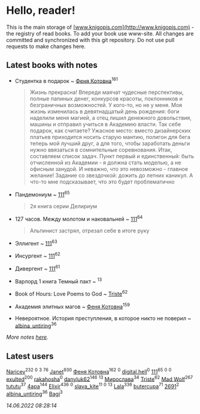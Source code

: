 # Hello, reader!
This is the main storage of [www.knigopis.com](http://www.knigopis.com) - the registry of read books.
To add your book use www-site. All changes are committed and synchronized with this git repository.
Do not use pull requests to make changes here.


## Latest books with notes
* Студентка в подарок ~ [Феня Котовна](users/109/109746193906459706720-google)<sup>161</sup>
    > Жизнь прекрасна! Впереди маячат чудесные перспективы, полные папиных денег, конкурсов красоты, поклонников и безграничных возможностей. У кого-то, но не у меня. Моя жизнь изменилась в девятнадцатый день рождения: боги наделили меня магией, а отец лишил денежного довольствия, машины и отправил учиться в Академию власти. Так себе подарок, как считаете? Ужасное место: вместо дизайнерских платьев приходится носить старую мантию, полигон для бега теперь мой лучший друг, а для того, чтобы заработать деньги нужно ввязаться в сомнительные соревнования. Итак, составляем список задач. Пункт первый и единственный: быть отчисленной из Академии - я должна стать моделью, а не офисным занудой. И неважно, что это невозможно - главное желание! Задание со звездочкой: дожить до летних каникул. А что-то мне подсказывает, что это будет проблематично

* Пандемониум ~ [111](users/309/309238388536274478-mailru)<sup>65</sup>
    > 2я книга серии Делириум

* 127 часов. Между молотом и наковальней ~ [111](users/309/309238388536274478-mailru)<sup>64</sup>
    > Альпинист застрял, отрезал себе в итоге руку

* Эллигент ~ [111](users/309/309238388536274478-mailru)<sup>63</sup>

* Инсургент ~ [111](users/309/309238388536274478-mailru)<sup>62</sup>

* Дивергент ~ [111](users/309/309238388536274478-mailru)<sup>61</sup>

* Варлорд 1 книга Темный пакт ~ [](users/101/101923253879668330026-google)<sup>13</sup>

* Book of Hours: Love Poems to God ~ [Triste](users/517/5175580462988229760-mailru)<sup>62</sup>

* Академия элитных магов ~ [Феня Котовна](users/109/109746193906459706720-google)<sup>159</sup>

* Невероятное. История преступления, в которое никто не поверил ~ [albina_untiring](users/257/2579695-vkontakte)<sup>36</sup>


_More notes [here](latest_books_with_notes.md)._


## Latest users
[Naricev](users/107/107090515204537133928-google)<sup>232</sup> 
[](users/100/10038681-vkontakte)<sup>0</sup> 
[](users/115/115058436318443463985-google)<sup>3</sup> 
[](users/153/1537586159620888-facebook)<sup>76</sup> 
[Janet](users/108/108113656204404967440-google)<sup>930</sup> 
[Феня Котовна](users/109/109746193906459706720-google)<sup>162</sup> 
[](users/106/106089272412244528912-google)<sup>0</sup> 
[digital.hell](users/408/408598507-yandex)<sup>0</sup> 
[111](users/309/309238388536274478-mailru)<sup>65</sup> 
[](users/118/118100475290024631360-google)<sup>0</sup> 
[](users/113/113407984384376187261-google)<sup>0</sup> 
[exulted](users/100/100599204551896265722-google)<sup>200</sup> 
[rakahosha](users/100/100759961280206170633-google)<sup>0</sup> 
[danyluk62](users/374/374149854-vkontakte)<sup>146</sup> 
[](users/101/101923253879668330026-google)<sup>13</sup> 
[Мирослава](users/106/106107989792957993574-google)<sup>34</sup> 
[Triste](users/517/5175580462988229760-mailru)<sup>62</sup> 
[Mad Wolf](users/947/94738840-vkontakte)<sup>267</sup> 
[tututu](users/135/135685382-vkontakte)<sup>37</sup> 
[4apa](users/117/117392596378069249667-google)<sup>144</sup> 
[Elixir](users/115/115826717712507836033-google)<sup>436</sup> 
[](users/269/269376442-vkontakte)<sup>0</sup> 
[slava_kite](users/134/134671934-vkontakte)<sup>11</sup> 
[](users/101/101095046496982153936-google)<sup>0</sup> 
[](users/110/110108278789076439525-google)<sup>13</sup> 
[Lala](users/761/76187635-vkontakte)<sup>336</sup> 
[butercupa](users/193/193697993-vkontakte)<sup>71</sup> 
[2691](users/102/102279838587751261747-google)<sup>2</sup> 
[albina_untiring](users/257/2579695-vkontakte)<sup>36</sup> 
[Bagi](users/336/336375377-vkontakte)<sup>3</sup> 


_14.06.2022 08:28:14_
